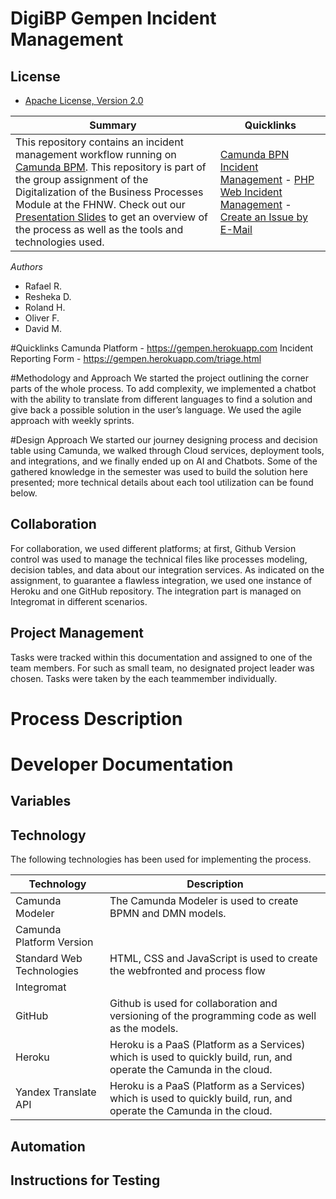 # DigiBP Gempen Incident Management

## License

- [Apache License, Version 2.0](https://github.com/DigiBP/digibp-archetype-camunda-boot/blob/master/LICENSE)

                                                                          
| Summary | Quicklinks |
| ------------------ | - |
|This repository contains an incident management workflow running on [Camunda BPM](https://docs.camunda.org). This repository is part of the group assignment of the Digitalization of the Business Processes Module at the FHNW. Check out our [Presentation Slides](https://##) to get an overview of the process as well as the tools and technologies used. | [Camunda BPN Incident Management]( https://saentisincident.herokuapp.com/ ) - [PHP Web Incident Management](https://saentisincident-php.herokuapp.com/) -  [Create an Issue by E-Mail](mailto:t700agmb@robot.zapier.com)|

*Authors*
* Rafael R.
* Resheka D.
* Roland H.
* Oliver F.
* David M. 

#Quicklinks
Camunda Platform - https://gempen.herokuapp.com 
Incident Reporting Form - https://gempen.herokuapp.com/triage.html 

#Methodology and Approach
We started the project outlining the corner parts of the whole process. 
To add complexity, we implemented a chatbot with the ability to translate from different languages to find a solution and give back a possible solution in the user’s language. 
We used the agile approach with weekly sprints.

#Design Approach
We started our journey designing process and decision table using Camunda, we walked through Cloud services, deployment tools, and integrations, and we finally ended up on AI and Chatbots. Some of the gathered knowledge in the semester was used to build the solution here presented; more technical details about each tool utilization can be found below.

## Collaboration
For collaboration, we used different platforms; at first, Github Version control was used to manage the technical files like processes modeling, decision tables, and data about our integration services.
As indicated on the assignment, to guarantee a flawless integration, we used one instance of Heroku and one GitHub repository.
The integration part is managed on Integromat in different scenarios.


## Project Management
Tasks were tracked within this documentation and assigned to one of the team members. For such as small team, no designated project leader was chosen. Tasks were taken by the each teammember individually.

# Process Description






# Developer Documentation

## Variables


## Technology
The following technologies has been used for implementing the process.

| Technology  | Description |
| ------------- | ------------------ |
|Camunda Modeler  | The Camunda Modeler is used to create BPMN and DMN models. |
|Camunda Platform Version | |
|Standard Web Technologies | HTML, CSS and JavaScript is used to create the webfronted and process flow |
|Integromat |  |
|GitHub| Github is used for collaboration and versioning of the programming code as well as the models. |
|Heroku|Heroku is a PaaS (Platform as a Services) which is used to quickly build, run, and operate the Camunda in the cloud. |
|Yandex Translate API|Heroku is a PaaS (Platform as a Services) which is used to quickly build, run, and operate the Camunda in the cloud. |

## Automation




## Instructions for Testing



